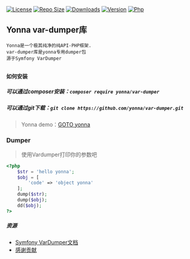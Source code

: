 [![License](https://img.shields.io/github/license/yonna-framework/var-dumper.svg)](https://packagist.org/packages/yonna/var-dumper)
[![Repo Size](https://img.shields.io/github/repo-size/yonna-framework/var-dumper.svg)](https://packagist.org/packages/yonna/var-dumper)
[![Downloads](https://img.shields.io/packagist/dm/yonna/var-dumper.svg)](https://packagist.org/packages/yonna/var-dumper)
[![Version](https://img.shields.io/github/release/yonna-framework/var-dumper.svg)](https://packagist.org/packages/yonna/var-dumper)
[![Php](https://img.shields.io/packagist/php-v/yonna/var-dumper.svg)](https://packagist.org/packages/yonna/var-dumper)

## Yonna var-dumper库

```
Yonna是一个极其纯净的纯API-PHP框架.
var-dumper库是yonna专用dumper包
源于Symfony VarDumper
```

## 

#### 如何安装

##### 可以通过composer安装：`composer require yonna/var-dumper`

##### 可以通过git下载：`git clone https://github.com/yonna/var-dumper.git`

> Yonna demo：[GOTO yonna](https://github.com/yonna-framework/yonna)

### Dumper

> 使用Vardumper打印你的参数吧
```php
<?php
    $str = 'hello yonna';
    $obj = [
        'code' => 'object yonna'
    ];
    dump($str);
    dump($obj);
    dd($obj);
?>
```

##### 资源

  * [Symfony VarDumper文档](https://symfony.com/doc/current/components/var_dumper/introduction.html)
  * [感谢贡献](https://symfony.com/doc/current/contributing/index.html)
